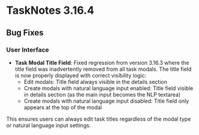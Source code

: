 # TaskNotes 3.16.4

## Bug Fixes

### User Interface

- **Task Modal Title Field**: Fixed regression from version 3.16.3 where the title field was inadvertently removed from all task modals. The title field is now properly displayed with correct visibility logic:
  - Edit modals: Title field always visible in the details section
  - Create modals with natural language input enabled: Title field visible in details section (as the main input becomes the NLP textarea)
  - Create modals with natural language input disabled: Title field only appears at the top of the modal

This ensures users can always edit task titles regardless of the modal type or natural language input settings.